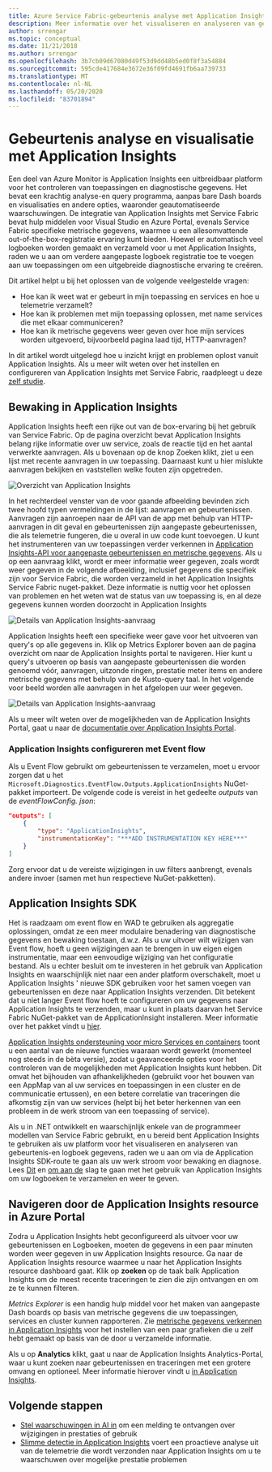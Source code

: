 ```yaml
---
title: Azure Service Fabric-gebeurtenis analyse met Application Insights
description: Meer informatie over het visualiseren en analyseren van gebeurtenissen met Application Insights voor het bewaken en diagnosticeren van Azure Service Fabric-clusters.
author: srrengar
ms.topic: conceptual
ms.date: 11/21/2018
ms.author: srrengar
ms.openlocfilehash: 3b7cb09d67080d49f53d9dd48b5ed0f8f3a54884
ms.sourcegitcommit: 595cde417684e3672e36f09fd4691fb6aa739733
ms.translationtype: MT
ms.contentlocale: nl-NL
ms.lasthandoff: 05/20/2020
ms.locfileid: "83701894"
---
```

# <a name="event-analysis-and-visualization-with-application-insights"></a>Gebeurtenis analyse en visualisatie met Application Insights

Een deel van Azure Monitor is Application Insights een uitbreidbaar platform voor het controleren van toepassingen en diagnostische gegevens. Het bevat een krachtig analyse-en query programma, aanpas bare Dash boards en visualisaties en andere opties, waaronder geautomatiseerde waarschuwingen. De integratie van Application Insights met Service Fabric bevat hulp middelen voor Visual Studio en Azure Portal, evenals Service Fabric specifieke metrische gegevens, waarmee u een allesomvattende out-of-the-box-registratie ervaring kunt bieden. Hoewel er automatisch veel logboeken worden gemaakt en verzameld voor u met Application Insights, raden we u aan om verdere aangepaste logboek registratie toe te voegen aan uw toepassingen om een uitgebreide diagnostische ervaring te creëren.

Dit artikel helpt u bij het oplossen van de volgende veelgestelde vragen:

* Hoe kan ik weet wat er gebeurt in mijn toepassing en services en hoe u telemetrie verzamelt?
* Hoe kan ik problemen met mijn toepassing oplossen, met name services die met elkaar communiceren?
* Hoe kan ik metrische gegevens weer geven over hoe mijn services worden uitgevoerd, bijvoorbeeld pagina laad tijd, HTTP-aanvragen?

In dit artikel wordt uitgelegd hoe u inzicht krijgt en problemen oplost vanuit Application Insights. Als u meer wilt weten over het instellen en configureren van Application Insights met Service Fabric, raadpleegt u deze [zelf studie](service-fabric-tutorial-monitoring-aspnet.md).

## <a name="monitoring-in-application-insights"></a>Bewaking in Application Insights

Application Insights heeft een rijke out van de box-ervaring bij het gebruik van Service Fabric. Op de pagina overzicht bevat Application Insights belang rijke informatie over uw service, zoals de reactie tijd en het aantal verwerkte aanvragen. Als u bovenaan op de knop Zoeken klikt, ziet u een lijst met recente aanvragen in uw toepassing. Daarnaast kunt u hier mislukte aanvragen bekijken en vaststellen welke fouten zijn opgetreden.

![Overzicht van Application Insights](media/service-fabric-diagnostics-event-analysis-appinsights/ai-overview.png)

In het rechterdeel venster van de voor gaande afbeelding bevinden zich twee hoofd typen vermeldingen in de lijst: aanvragen en gebeurtenissen. Aanvragen zijn aanroepen naar de API van de app met behulp van HTTP-aanvragen in dit geval en gebeurtenissen zijn aangepaste gebeurtenissen, die als telemetrie fungeren, die u overal in uw code kunt toevoegen. U kunt het instrumenteren van uw toepassingen verder verkennen in [Application Insights-API voor aangepaste gebeurtenissen en metrische gegevens](../azure-monitor/app/api-custom-events-metrics.md). Als u op een aanvraag klikt, wordt er meer informatie weer gegeven, zoals wordt weer gegeven in de volgende afbeelding, inclusief gegevens die specifiek zijn voor Service Fabric, die worden verzameld in het Application Insights Service Fabric nuget-pakket. Deze informatie is nuttig voor het oplossen van problemen en het weten wat de status van uw toepassing is, en al deze gegevens kunnen worden doorzocht in Application Insights

![Details van Application Insights-aanvraag](media/service-fabric-diagnostics-event-analysis-appinsights/ai-request-details.png)

Application Insights heeft een specifieke weer gave voor het uitvoeren van query's op alle gegevens in. Klik op Metrics Explorer boven aan de pagina overzicht om naar de Application Insights portal te navigeren. Hier kunt u query's uitvoeren op basis van aangepaste gebeurtenissen die worden genoemd vóór, aanvragen, uitzonde ringen, prestatie meter items en andere metrische gegevens met behulp van de Kusto-query taal. In het volgende voor beeld worden alle aanvragen in het afgelopen uur weer gegeven.

![Details van Application Insights-aanvraag](media/service-fabric-diagnostics-event-analysis-appinsights/ai-metrics-explorer.png)

Als u meer wilt weten over de mogelijkheden van de Application Insights Portal, gaat u naar de [documentatie over Application Insights Portal](../azure-monitor/app/app-insights-dashboards.md).

### <a name="configuring-application-insights-with-eventflow"></a>Application Insights configureren met Event flow

Als u Event Flow gebruikt om gebeurtenissen te verzamelen, moet u ervoor zorgen dat u het `Microsoft.Diagnostics.EventFlow.Outputs.ApplicationInsights` NuGet-pakket importeert. De volgende code is vereist in het gedeelte *outputs* van de *eventFlowConfig. json*:

```json
"outputs": [
    {
        "type": "ApplicationInsights",
        "instrumentationKey": "***ADD INSTRUMENTATION KEY HERE***"
    }
]
```

Zorg ervoor dat u de vereiste wijzigingen in uw filters aanbrengt, evenals andere invoer (samen met hun respectieve NuGet-pakketten).

## <a name="application-insights-sdk"></a>Application Insights SDK

Het is raadzaam om event flow en WAD te gebruiken als aggregatie oplossingen, omdat ze een meer modulaire benadering van diagnostische gegevens en bewaking toestaan, d.w.z. Als u uw uitvoer wilt wijzigen van Event flow, hoeft u geen wijzigingen aan te brengen in uw eigen eigen instrumentatie, maar een eenvoudige wijziging van het configuratie bestand. Als u echter besluit om te investeren in het gebruik van Application Insights en waarschijnlijk niet naar een ander platform overschakelt, moet u Application Insights ' nieuwe SDK gebruiken voor het samen voegen van gebeurtenissen en deze naar Application Insights verzenden. Dit betekent dat u niet langer Event flow hoeft te configureren om uw gegevens naar Application Insights te verzenden, maar u kunt in plaats daarvan het Service Fabric NuGet-pakket van de ApplicationInsight installeren. Meer informatie over het pakket vindt u [hier](https://github.com/Microsoft/ApplicationInsights-ServiceFabric).

[Application Insights ondersteuning voor micro Services en containers](https://azure.microsoft.com/blog/app-insights-microservices/) toont u een aantal van de nieuwe functies waaraan wordt gewerkt (momenteel nog steeds in de bèta versie), zodat u geavanceerde opties voor het controleren van de mogelijkheden met Application Insights kunt hebben. Dit omvat het bijhouden van afhankelijkheden (gebruikt voor het bouwen van een AppMap van al uw services en toepassingen in een cluster en de communicatie ertussen), en een betere correlatie van traceringen die afkomstig zijn van uw services (helpt bij het beter herkennen van een probleem in de werk stroom van een toepassing of service).

Als u in .NET ontwikkelt en waarschijnlijk enkele van de programmeer modellen van Service Fabric gebruikt, en u bereid bent Application Insights te gebruiken als uw platform voor het visualiseren en analyseren van gebeurtenis-en logboek gegevens, raden we u aan om via de Application Insights SDK-route te gaan als uw werk stroom voor bewaking en diagnose. Lees [Dit](../azure-monitor/app/asp-net-more.md) en [om aan de](../azure-monitor/app/asp-net-trace-logs.md) slag te gaan met het gebruik van Application Insights om uw logboeken te verzamelen en weer te geven.

## <a name="navigating-the-application-insights-resource-in-azure-portal"></a>Navigeren door de Application Insights resource in Azure Portal

Zodra u Application Insights hebt geconfigureerd als uitvoer voor uw gebeurtenissen en Logboeken, moeten de gegevens in een paar minuten worden weer gegeven in uw Application Insights resource. Ga naar de Application Insights resource waarmee u naar het Application Insights resource dashboard gaat. Klik op **zoeken** op de taak balk Application Insights om de meest recente traceringen te zien die zijn ontvangen en om ze te kunnen filteren.

*Metrics Explorer* is een handig hulp middel voor het maken van aangepaste Dash boards op basis van metrische gegevens die uw toepassingen, services en cluster kunnen rapporteren. Zie [metrische gegevens verkennen in Application Insights](../azure-monitor/app/metrics-explorer.md) voor het instellen van een paar grafieken die u zelf hebt gemaakt op basis van de door u verzamelde informatie.

Als u op **Analytics** klikt, gaat u naar de Application Insights Analytics-Portal, waar u kunt zoeken naar gebeurtenissen en traceringen met een grotere omvang en optioneel. Meer informatie hierover vindt u [in Application Insights](../azure-monitor/app/analytics.md).

## <a name="next-steps"></a>Volgende stappen

* [Stel waarschuwingen in AI in](/azure/azure-monitor/platform/alerts-log) om een melding te ontvangen over wijzigingen in prestaties of gebruik
* [Slimme detectie in Application Insights](../azure-monitor/app/proactive-diagnostics.md) voert een proactieve analyse uit van de telemetrie die wordt verzonden naar Application Insights om u te waarschuwen over mogelijke prestatie problemen
